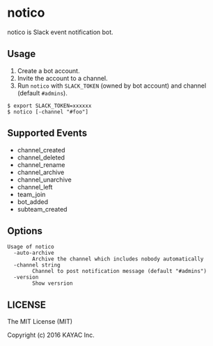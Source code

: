 # notico

notico is Slack event notification bot.

## Usage

1. Create a bot account.
2. Invite the account to a channel.
3. Run `notico` with `SLACK_TOKEN` (owned by bot account) and channel (default `#admins`).

```
$ export SLACK_TOKEN=xxxxxx
$ notico [-channel "#foo"]
```

## Supported Events

- channel_created
- channel_deleted
- channel_rename
- channel_archive
- channel_unarchive
- channel_left
- team_join
- bot_added
- subteam_created

## Options

```
Usage of notico
  -auto-archive
    	Archive the channel which includes nobody automatically
  -channel string
    	Channel to post notification message (default "#admins")
  -version
    	Show versrion
```

## LICENSE

The MIT License (MIT)

Copyright (c) 2016 KAYAC Inc.
